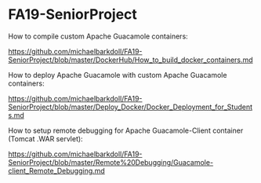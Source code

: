 # FA19-SeniorProject

How to compile custom Apache Guacamole containers:

https://github.com/michaelbarkdoll/FA19-SeniorProject/blob/master/DockerHub/How_to_build_docker_containers.md

How to deploy Apache Guacamole with custom Apache Guacamole containers:

https://github.com/michaelbarkdoll/FA19-SeniorProject/blob/master/Deploy_Docker/Docker_Deployment_for_Students.md

How to setup remote debugging for Apache Guacamole-Client container (Tomcat .WAR servlet):

https://github.com/michaelbarkdoll/FA19-SeniorProject/blob/master/Remote%20Debugging/Guacamole-client_Remote_Debugging.md
